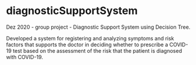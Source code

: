 # diagnosticSupportSystem
Dez 2020 - group project - Diagnostic Support System using Decision Tree.

Developed a system for registering and analyzing symptoms and risk factors that supports the doctor in deciding whether to prescribe a COVID-19 test based on the assessment of the risk that the patient is diagnosed with COVID-19.
